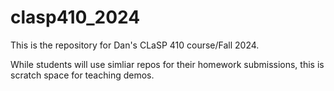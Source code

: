 # clasp410_2024

 This is the repository for Dan's CLaSP 410 course/Fall 2024.

 While students will use simliar repos for their homework submissions, this is scratch space for teaching demos.